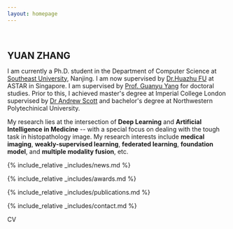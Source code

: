 ```yaml
---
layout: homepage
---
```


<h1 id="about-me"></h1>

<h2 style="margin: 60px 0px 10px;">YUAN ZHANG</h2>

I am currently a Ph.D. student in the Department of Computer Science at [Southeast University](https://www.seu.edu.cn), Nanjing. I am now supervised by [Dr.Huazhu FU](https://hzfu.github.io/) at ASTAR in Singapore. I am supervised by [Prof. Guanyu Yang](https://cse.seu.edu.cn/2023/1024/c23024a469548/page.htm) for doctoral studies. Prior to this, I achieved master's degree at Imperial College London supervised by [Dr Andrew Scott](https://www.imperial.ac.uk/people/a.scott07) and bachelor's degree at Northwestern Polytechinical University. 

My research lies at the intersection of **Deep Learning** and **Artificial Intelligence in Medicine** -- with a special focus on dealing with the tough task in histopathology image. My research interests include **medical imaging**, **weakly-supervised learning**, **federated learning**, **foundation model**, and **multiple modality fusion**, etc.

{% include_relative _includes/news.md %}

{% include_relative _includes/awards.md %}

{% include_relative _includes/publications.md %}

{% include_relative _includes/contact.md %}


<span id="cv-link" onclick="showPdf()">CV</span>

<script>
function showPdf() {
  var pdfViewer = document.createElement('object');
  pdfViewer.data = './assets/files/CV_YuanZhang.pdf';
  pdfViewer.type = 'application/pdf';
  pdfViewer.width = '100%';
  pdfViewer.height = '600px';
  
  document.getElementById('cv-link').innerHTML = '';
  document.getElementById('cv-link').appendChild(pdfViewer);
}
</script>